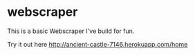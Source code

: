 webscraper
==========

This is a basic Webscraper I've build for fun.

Try it out here http://ancient-castle-7146.herokuapp.com/home